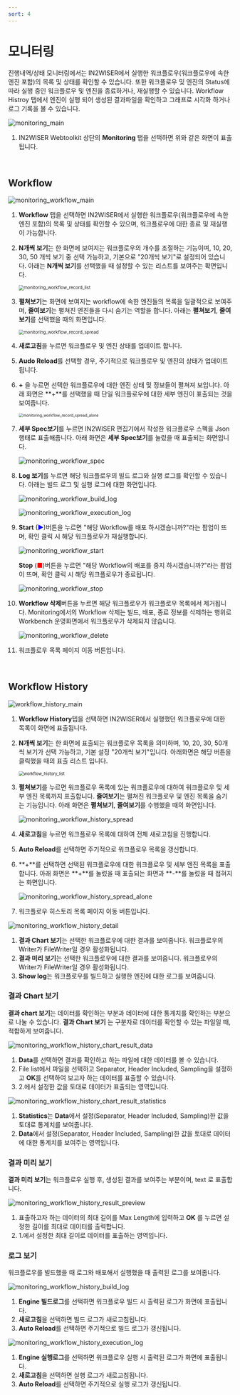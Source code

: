 ```yaml
---
sort: 4
---
```




# 모니터링

진행내역/상태 모니터링에서는 IN2WISER에서 실행한 워크플로우(워크플로우에 속한 엔진 포함)의 목록 및 상태를 확인할 수 있습니다. 또한 워크플로우 및 엔진의 Status에 따라 실행 중인 워크플로우 및 엔진을 종료하거나, 재실행할 수 있습니다. Workflow Histroy 탭에서 엔진이 실행 되어 생성된 결과파일을 확인하고 그래프로 시각화 하거나 로그 기록을 볼 수 있습니다. 



![monitoring_main](./images/2.5.monitoring_main.png)

1. IN2WISER Webtoolkit 상단의 **Monitoring** 탭을 선택하면 위와 같은 화면이 표출됩니다.

<br>

## Workflow

![monitoring_workflow_main](./images/2.5.monitoring_workflow_main.png)

1. **Workflow** 탭을 선택하면 IN2WISER에서 실행한 워크플로우(워크플로우에 속한 엔진 포함)의 목록 및 상태를 확인할 수 있으며, 워크플로우에 대한 종료 및 재실행이 가능합니다.

2. **N개씩 보기**는 한 화면에 보여지는 워크플로우의 개수를 조절하는 기능이며, 10, 20, 30, 50 개씩 보기 중 선택 가능하고, 기본으로 "20개씩 보기"로 설정되어 있습니다. 아래는 **N개씩 보기**를 선택했을 때 설정할 수 있는 리스트를 보여주는 확면입니다.

   <img src="./images/2.5.monitoring_workflow_record_list.png" alt="monitoring_workflow_record_list" style="zoom:70%;" />



3. **펼쳐보기**는 화면에 보여지는 workflow에 속한 엔진들의 목록을 일괄적으로 보여주며, **줄여보기**는 펼쳐진 엔진들을 다시 숨기는 역할을 합니다. 아래는 **펼쳐보기**, **줄여보기**를 선택했을 때의 화면입니다.

   <img src="./images/2.5.monitoring_workflow_record_spread.png" alt="monitoring_workflow_record_spread" style="zoom:70%;" />

4. **새로고침**을 누르면 워크플로우 및 엔진 상태를 업데이트 합니다.

5. **Audo Reload**를 선택할 경우, 주기적으로 워크플로우 및 엔진의 상태가 업데이트 됩니다.

6. **+** 을 누르면 선택한 워크플로우에 대한 엔진 상태 및 정보들이 펼쳐져 보입니다. 아래 화면은 **+**를 선택했을 때 단일 워크플로우에 대한 세부 엔진이 표출되는 것을 보여줍니다.

   <img src="./images/2.5.monitoring_workflow_record_spread_alone.png" alt="monitoring_workflow_record_spread_alone" style="zoom:60%;" />

7. **세부 Spec보기**를 누르면 IN2WISER 편집기에서 작성한 워크플로우 스펙을 Json 행태로 표출해줍니다. 아래 화면은 **세부 Spec보기**를 눌렀을 때 표출되는 화면입니다.

   ![monitoring_workflow_spec](./images/2.5.monitoring_workflow_spec.png)

8. **Log 보기**를 누르면 해당 워크플로우의 빌드 로그와 실행 로그를 확인할 수 있습니다. 아래는 빌드 로그 및 실행 로그에 대한 화면입니다.

   ![monitoring_workflow_build_log](./images/2.5.monitoring_workflow_build_log.png)

   ![monitoring_workflow_execution_log](./images/2.5.monitoring_workflow_execution_log.png)

9. **Start** (<span style="color:blue">▶</span>)버튼을 누르면 "해당 Workflow를 배포 하시겠습니까?"라는 팝업이 뜨며, 확인 클릭 시 해당 워크플로우가 재실행합니다. 

   ![monitoring_workflow_start](./images/2.5.monitoring_workflow_start.png)

   **Stop** (<span style="color:red">■</span>)버튼을 누르면 "해당 Workflow의 배포를 중지 하시겠습니까?"라는 팝업이 뜨며, 확인 클릭 시 해당 워크플로우가 종료됩니다.

   ![monitoring_workflow_stop](./images/2.5.monitoring_workflow_stop.png)

10. **Workflow 삭제**버튼을 누르면 해당 워크플로우가 워크플로우 목록에서 제거됩니다. Monitoring에서의 Workflow 삭제는 빌드, 배포, 종료 정보를 삭제하는 행위로  Workbench 운영화면에서 워크플로우가 삭제되지 않습니다.

    ![monitoring_workflow_delete](./images/2.5.monitoring_workflow_delete.png)

11. 워크플로우 목록 페이지 이동 버튼입니다.

<br>

## Workflow History

![workflow_history_main](./images/2.5.monitoring_workflow_history_main.png)

1. **Workflow History**텝을 선택하면 IN2WISER에서 실행했던 워크플로우에 대한 목록이 화면에 표출됩니다. 

2. **N개씩 보기**는 한 화면에 표출되는 워크플로우 목록을 의미하며, 10, 20, 30, 50개씩 보기가 선택 가능하고, 기본 설정 "20개씩 보기"입니다. 아래화면은 해당 버튼을 클릭했을 때의 표출 리스트 입니다.

   <img src="./images/2.5.monitoring_workflow_history_list.png" alt="workflow_history_list" style="zoom:67%;" />

3. **펼쳐보기**를 누르면 워크플로우 목록에 있는 워크플로우에 대하여 워크플로우 및 세부 엔진 목록까지 표출합니다. **줄여보기**는 펼쳐진 워크플로우 및 엔진 목록을 숨기는 기능입니다. 아래 화면은 **펼쳐보기**, **줄여보기**를 수행했을 때의 화면입니다.

   ![monitoring_workflow_history_spread](./images/2.5.monitoring_workflow_history_spread.png)

4. **새로고침**을 누르면 워크플로우 목록에 대하여 전체 새로고침을 진행합니다.

5. **Auto Reload**를 선택하면 주기적으로 워크플로우 목록을 갱신합니다.

6. **+**를 선택하면 선택된 워크플로우에 대한 워크플로우 및 세부 엔진 목록을 표출합니다. 아래 화면은 **+**를 눌렀을 때 표출되는 화면과 **-**를 눌렀을 때 접혀지는 화면입니다.

   ![monitoring_workflow_history_spread_alone](./images/2.5.monitoring_workflow_history_spread_alone.png)

7. 워크플로우 히스토리 목록 페이지 이동 버튼입니다.



![monitoring_workflow_history_detail](./images/2.5.monitoring_workflow_history_detail.png)

1. **결과 Chart 보기**는 선택한 워크플로우에 대한 결과를 보여줍니다. 워크플로우의 Writer가 FileWriter일 경우 활성화됩니다. 
2. **결과 미리 보기**는 선택한 워크플로우에 대한 결과를 보여줍니다. 워크플로우의 Writer가 FileWriter일 경우 활성화됩니다.  
3. **Show log**는 워크플로우를 빌드하고 실행한 엔진에 대한 로그를 보여줍니다. 



### 결과 Chart 보기

**결과 chart 보기**는 데이터를 확인하는 부분과  데이터에 대한 통계치를 확인하는 부분으로 나눌 수 있습니다. **결과 Chart 보기** 는 구분자로 데이터를 확인할 수 있는 파일일 때, 적합하게 보여줍니다.

![monitoring_workflow_history_chart_result_data](./images/2.5.monitoring_workflow_history_chart_result_data.png)

1. **Data**를 선택하면 결과를 확인하고 하는 파일에 대한 데이터를 볼 수 있습니다. 
2. File list에서 파일을 선택하고 Separator, Header Included, Sampling을 설정하고 **OK**를 선택하여 보고자 하는 데이터를 표출할 수 있습니다.
3. 2.에서 설정한 값을 토대로 데이터가 표출되는 영역입니다.



![monitoring_workflow_history_chart_result_statistics](./images/2.5.monitoring_workflow_history_chart_result_statistics.png)

1. **Statistics**는 **Data**에서 설정(Separator, Header Included, Sampling)한 값을 토대로 통계치를 보여줍니다.
2. **Data**에서 설정(Separator, Header Included, Sampling)한 값을 토대로 데이터에 대한 통계치를 보여주는 영역입니다.



### 결과 미리 보기

**결과 미리 보기**는 워크플로우 실행 후, 생성된 결과를 보여주는 부분이며, text 로 표출합니다.

![monitoring_workflow_history_result_preview](./images/2.5.monitoring_workflow_history_result_preview.png)

1. 표출하고자 하는 데이터의 최대 길이를 Max Length에 입력하고 **OK** 를 누르면 설정한 길이를 최대로 데이터를 출력합니다.
2. 1.에서 설정한 최대 길이로 데이터를 표출하는 영역입니다.



### 로그 보기

워크플로우를 빌드했을 때 로그와 배포해서 실행했을 때 출력된 로그를 보여줍니다.

![monitoring_workflow_history_build_log](./images/2.5.monitoring_workflow_history_build_log.png)

1. **Engine 빌드로그**를 선택하면 워크플로우 빌드 시 출력된 로그가 화면에 표출됩니다.
2. **새로고침**을 선택하면 빌드 로그가 새로고침됩니다.
3. **Auto Reload**를 선택하면 주기적으로 빌드 로그가 갱신됩니다.



![monitoring_workflow_history_execution_log](./images/2.5.monitoring_workflow_history_execution_log.png)

1. **Engine 실행로그**를 선택하면 워크플로우 실행 시 출력된 로그가 화면에 표출됩니다.
2. **새로고침**을 선택하면 실행 로그가 새로고침됩니다.
3. **Auto Reload**를 선택하면 주기적으로 실행 로그가 갱신됩니다.

<br>

<br>

<br>
